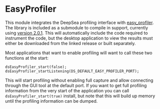 # EasyProfiler

This module integrates the DeepSea profiling interface with [easy_profiler](https://github.com/yse/easy_profiler). The library is included as a submodule to compile in support, currently using [version 2.0.1](https://github.com/yse/easy_profiler/releases/tag/v2.0.1). This will automatically include the code required to instrument the code, but the desktop application to view the results must either be downloaded from the linked release or built separately.

Most applications that want to enable profiling will want to call these two functions at the start:

```
dsEasyProfiler_start(false);
dsEasyProfiler_startListening(DS_DEFAULT_EASY_PROFILER_PORT);
```

This will start profiling without enabling full capture and allow connecting through the GUI tool at the default port. If you want to get full profiling information from the very start of the application you can call `dsEasyProfiler_start(true)` install, but note that this will build up memory until the profiling information can be dumped.
